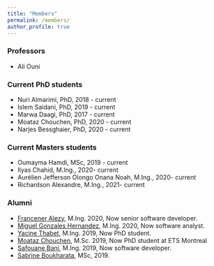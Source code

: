 ```yaml
---
title: "Members"
permalink: /members/
author_profile: true
---
```

### Professors
- Ali Ouni

### Current PhD students
  - Nuri Almarimi, PhD, 2018 - current
  - Islem Saidani, PhD, 2019 - current
  - Marwa Daagi, PhD, 2017 - current
  - Moataz Chouchen, PhD, 2020 - current
  - Narjes Bessghaier, PhD, 2020 - current
  
### Current Masters students  
  - Oumayma Hamdi, MSc, 2019 - current
  - Ilyas Chahid, M.Ing., 2020- current
  - Aurélien Jefferson Olongo Onana Noah, M.Ing., 2020- current
  - Richardson Alexandre, M.Ing., 2021- current


### Alumni
 - [Francener Alezy](https://github.com/alezyy), M.Ing. 2020, Now senior software developer.
 - [Miguel Gonzales Hernandez](https://www.linkedin.com/in/miguel-gonzales-805801131/), M.Ing. 2020, Now software analyst.
 - [Yacine Thabet](https://www.linkedin.com/in/yacine-thabet/?originalSubdomain=ca), M.Ing. 2019, Now PhD student.
 - [Moataz Chouchen](https://www.linkedin.com/in/moataz-chouchen/), M.Sc. 2019, Now PhD student at ETS Montreal
 - [Safouane Bani](https://ca.linkedin.com/in/safouen-bani-1a1665106), M.Ing. 2019, Now software developer.
 - [Sabrine Boukharata](https://www.linkedin.com/in/sabrine-boukharata-aa452396/?originalSubdomain=tn), MSc, 2019. 
  



